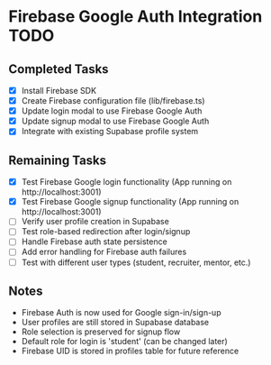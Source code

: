 # Firebase Google Auth Integration TODO

## Completed Tasks
- [x] Install Firebase SDK
- [x] Create Firebase configuration file (lib/firebase.ts)
- [x] Update login modal to use Firebase Google Auth
- [x] Update signup modal to use Firebase Google Auth
- [x] Integrate with existing Supabase profile system

## Remaining Tasks
- [x] Test Firebase Google login functionality (App running on http://localhost:3001)
- [x] Test Firebase Google signup functionality (App running on http://localhost:3001)
- [ ] Verify user profile creation in Supabase
- [ ] Test role-based redirection after login/signup
- [ ] Handle Firebase auth state persistence
- [ ] Add error handling for Firebase auth failures
- [ ] Test with different user types (student, recruiter, mentor, etc.)

## Notes
- Firebase Auth is now used for Google sign-in/sign-up
- User profiles are still stored in Supabase database
- Role selection is preserved for signup flow
- Default role for login is 'student' (can be changed later)
- Firebase UID is stored in profiles table for future reference
